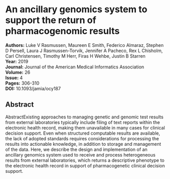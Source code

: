 # An ancillary genomics system to support the return of pharmacogenomic results

**Authors:** Luke V Rasmussen, Maureen E Smith, Federico Almaraz, Stephen D Persell, Laura J Rasmussen-Torvik, Jennifer A Pacheco, Rex L Chisholm, Carl Christensen, Timothy M Herr, Firas H Wehbe, Justin B Starren  
**Year:** 2019  
**Journal:** Journal of the American Medical Informatics Association  
**Volume:** 26  
**Issue:** 4  
**Pages:** 306-310  
**DOI:** 10.1093/jamia/ocy187  

## Abstract
AbstractExisting approaches to managing genetic and genomic test results from external laboratories typically include filing of text reports within the electronic health record, making them unavailable in many cases for clinical decision support. Even when structured computable results are available, the lack of adopted standards requires considerations for processing the results into actionable knowledge, in addition to storage and management of the data. Here, we describe the design and implementation of an ancillary genomics system used to receive and process heterogeneous results from external laboratories, which returns a descriptive phenotype to the electronic health record in support of pharmacogenetic clinical decision support.

